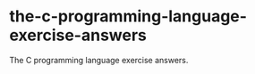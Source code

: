 the-c-programming-language-exercise-answers
==========================================

The C programming language exercise answers.
